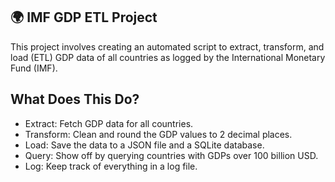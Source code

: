 ## 🌍 IMF GDP ETL Project


This project involves creating an automated script to extract, transform, and load (ETL) GDP data of all countries as logged by the International Monetary Fund (IMF). 

## What Does This Do?
- Extract: Fetch GDP data for all countries.
- Transform: Clean and round the GDP values to 2 decimal places.
- Load: Save the data to a JSON file and a SQLite database.
- Query: Show off by querying countries with GDPs over 100 billion USD.
- Log: Keep track of everything in a log file.

